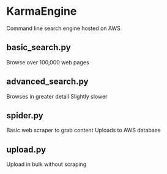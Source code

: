 # KarmaEngine
Command line search engine hosted on AWS

## basic_search.py
Browse over 100,000 web pages 

## advanced_search.py
Browses in greater detail
Slightly slower

## spider.py
Basic web scraper to grab content
Uploads to AWS database

## upload.py
Upload in bulk without scraping
